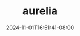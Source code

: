 --- 
title: "aurelia"
description: "nonton  video bokep aurelia twitter   baru"
date: 2024-11-01T16:51:41-08:00
file_code: "3fbjn4tfrc2x"
draft: false
cover: "g9taq1v7wlmrxpyc.jpg"
tags: ["aurelia", "bokep-indo", "bokep-viral", "bokep-ig"]
length: 959
fld_id: "1483186"
foldername: "Aurelia tocil"
categories: ["Aurelia tocil"]
views: 8
---